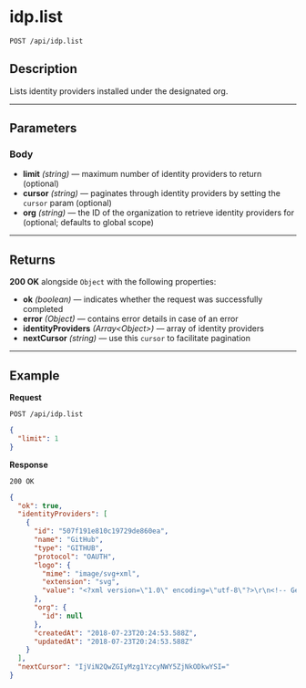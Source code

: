 # idp.list

`POST /api/idp.list`

## Description

Lists identity providers installed under the designated org.

---

## Parameters

### Body

- **limit** _(string)_ — maximum number of identity providers to return (optional)
- **cursor** _(string)_ — paginates through identity providers by setting the `cursor` param (optional)
- **org** _(string)_ — the ID of the organization to retrieve identity providers for (optional; defaults to global scope)

---

## Returns

**200 OK** alongside `Object` with the following properties:

- **ok** _(boolean)_ — indicates whether the request was successfully completed
- **error** _(Object)_ — contains error details in case of an error
- **identityProviders** _(Array\<Object>)_ — array of identity providers
- **nextCursor** _(string)_ — use this `cursor` to facilitate pagination

---

## Example

**Request**

```
POST /api/idp.list
```

```json
{
  "limit": 1
}
```

**Response**

`200 OK`

```json
{
  "ok": true,
  "identityProviders": [
    {
      "id": "507f191e810c19729de860ea",
      "name": "GitHub",
      "type": "GITHUB",
      "protocol": "OAUTH",
      "logo": {
        "mime": "image/svg+xml",
        "extension": "svg",
        "value": "<?xml version=\"1.0\" encoding=\"utf-8\"?>\r\n<!-- Generator: Adobe Illustrator 16.0.0, SVG Export Plug-In . SVG Version: 6.00 Build 0)  -->\r\n<!DOCTYPE svg PUBLIC \"-//W3C//DTD SVG 1.1//EN\" \"http://www.w3.org/Graphics/SVG/1.1/DTD/svg11.dtd\">\r\n<svg version=\"1.1\" xmlns=\"http://www.w3.org/2000/svg\" xmlns:xlink=\"http://www.w3.org/1999/xlink\" x=\"0px\" y=\"0px\" width=\"400px\"\r\n\t height=\"300px\" viewBox=\"0 0 400 300\" enable-background=\"new 0 0 400 300\" xml:space=\"preserve\">\r\n<g id=\"Layer_1\">\r\n\t<path fill-rule=\"evenodd\" clip-rule=\"evenodd\" fill=\"#181616\" d=\"M199.991,1c-84.36,0-152.76,68.398-152.76,152.777\r\n\t\tc0,67.502,43.762,124.761,104.483,144.966c7.637,1.39,10.424-3.316,10.424-7.366c0-3.626-0.128-13.243-0.202-25.991\r\n\t\tc-42.496,9.232-51.473-20.479-51.473-20.479c-6.94-17.64-16.962-22.35-16.962-22.35c-13.865-9.471,1.055-9.285,1.055-9.285\r\n\t\tc15.331,1.082,23.401,15.753,23.401,15.753c13.628,23.338,35.755,16.597,44.454,12.695c1.392-9.875,5.341-16.615,9.708-20.425\r\n\t\tc-33.925-3.865-69.588-16.962-69.588-75.505c0-16.687,5.954-30.315,15.718-40.996c-1.566-3.864-6.815-19.397,1.5-40.435\r\n\t\tc0,0,12.822-4.112,42.014,15.661c12.191-3.389,25.249-5.083,38.245-5.138c12.979,0.056,26.036,1.749,38.246,5.138\r\n\t\tc29.173-19.773,41.975-15.661,41.975-15.661c8.336,21.038,3.087,36.571,1.521,40.435c9.78,10.68,15.697,24.309,15.697,40.996\r\n\t\tc0,58.689-35.719,71.604-69.753,75.377c5.486,4.725,10.368,14.049,10.368,28.298c0,20.426-0.181,36.893-0.181,41.911\r\n\t\tc0,4.083,2.746,8.83,10.502,7.345c60.659-20.238,104.384-77.466,104.384-144.944C352.769,69.398,284.369,1,199.991,1z\"/>\r\n</g>\r\n<g id=\"Homepage\">\r\n</g>\r\n</svg>\r\n"
      },
      "org": {
        "id": null
      },
      "createdAt": "2018-07-23T20:24:53.588Z",
      "updatedAt": "2018-07-23T20:24:53.588Z"
    }
  ],
  "nextCursor": "IjViN2QwZGIyMzg1YzcyNWY5ZjNkODkwYSI="
}
```
